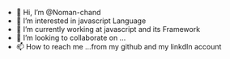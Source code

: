 - 👋 Hi, I’m @Noman-chand
- 👀 I’m interested in javascript Language
- 🌱 I’m currently working at javascript and its Framework
- 💞️ I’m looking to collaborate on ...
- 📫 How to reach me ...from my github and my linkdIn account

<!---
Noman-chand/Noman-chand is a ✨ special ✨ repository because its `README.md` (this file) appears on your GitHub profile.
You can click the Preview link to take a look at your changes.
--->
